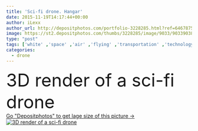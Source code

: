 ```yaml
---
title: 'Sci-fi drone. Hangar'
date: 2015-11-19T14:17:44+00:00
author: iLexx
author_url: http://depositphotos.com/portfolio-3228285.html?ref=64678756
image: https://st2.depositphotos.com/thumbs/3228285/image/9033/90339038/api_thumb_450.jpg?forcejpeg=true
type: "post"
tags: ['white' ,'space' ,'air' ,'flying' ,'transportation' ,'technology' ,'machine' ,'futuristic' ,'wireless' ,'remote' ,'future' ,'security' ,'repair' ,'military' ,'warship' ,'weapon' ,'robot' ,'aircraft' ,'war' ,'battle' ,'warrior' ,'virtual' ,'alien' ,'sci fi' ,'fighter' ,'bot' ,'missile' ,'spaceship' ,'drone' ]
categories: 
  - drone
---
```

<div aling="center">
            <font size="60"> 3D  render of a sci-fi drone</font>   
</div>
<div>
    <a href='https://depositphotos.com/90339038/stock-photo-sci-fi-drone-hangar.html?ref=64678756' target=_blank > Go "Depositphotos" to get lage size of this picture ->
        <img href='https://depositphotos.com/90339038/stock-photo-sci-fi-drone-hangar.html?ref=64678756' src='https://st2.depositphotos.com/3228285/9033/i/950/depositphotos_90339038-stock-photo-sci-fi-drone-hangar.jpg?forcejpeg=true' alt='3D  render of a sci-fi drone' >
    </a>
</div>
